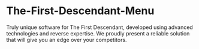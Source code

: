 # The-First-Descendant-Menu
Truly unique software for The First Descendant, developed using advanced technologies and reverse expertise. We proudly present a reliable solution that will give you an edge over your competitors.
